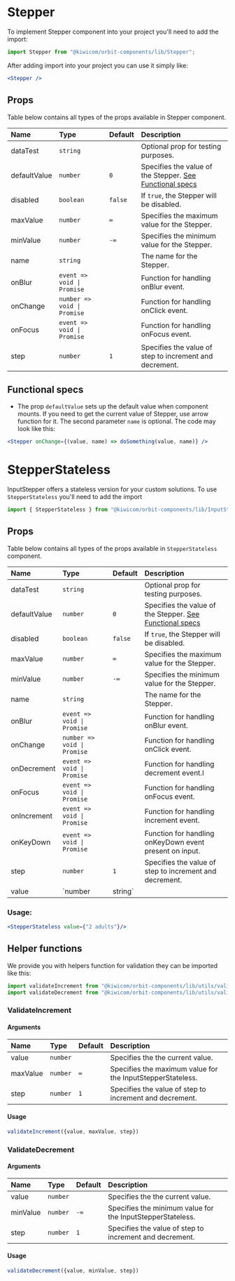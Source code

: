# Stepper
To implement Stepper component into your project you'll need to add the import:
```jsx
import Stepper from "@kiwicom/orbit-components/lib/Stepper";
```
After adding import into your project you can use it simply like:
```jsx
<Stepper />
```

## Props

Table below contains all types of the props available in Stepper component.

| Name            | Type                          | Default     | Description                                        |
| :-------------- | :---------------------------- | :---------- | :------------------------------------------------- |
| dataTest        | `string`                      |             | Optional prop for testing purposes.
| defaultValue    | `number`                      | `0`         | Specifies the value of the Stepper. [See Functional specs](#functional-specs)
| disabled        | `boolean`                     | `false`     | If `true`, the Stepper will be disabled.
| maxValue        | `number`                      | `∞`         | Specifies the maximum value for the Stepper.
| minValue        | `number`                      | `-∞`        | Specifies the minimum value for the Stepper.
| name            | `string`                      |             | The name for the Stepper.
| onBlur          | `event => void \| Promise`    |             | Function for handling onBlur event.
| onChange        | `number => void \| Promise`   |             | Function for handling onClick event.
| onFocus         | `event => void \| Promise`    |             | Function for handling onFocus event.
| step            | `number`                      | `1`         | Specifies the value of step to increment and decrement.

## Functional specs
* The prop `defaultValue` sets up the default value when component mounts. If you need to get the current value of Stepper, use arrow function for it. The second parameter `name` is optional. The code may look like this:
```jsx
<Stepper onChange={(value, name) => doSomething(value, name)} />
```

# StepperStateless
InputStepper offers a stateless version for your custom solutions. To use `StepperStateless` you'll need to add the import

```jsx
import { StepperStateless } from "@kiwicom/orbit-components/lib/InputStepper";
```

## Props
Table below contains all types of the props available in `StepperStateless` component.

| Name            | Type                          | Default     | Description                                        |
| :-------------- | :---------------------------- | :---------- | :------------------------------------------------- |
| dataTest        | `string`                      |             | Optional prop for testing purposes.
| defaultValue    | `number`                      | `0`         | Specifies the value of the Stepper. [See Functional specs](#functional-specs)
| disabled        | `boolean`                     | `false`     | If `true`, the Stepper will be disabled.
| maxValue        | `number`                      | `∞`         | Specifies the maximum value for the Stepper.
| minValue        | `number`                      | `-∞`        | Specifies the minimum value for the Stepper.
| name            | `string`                      |             | The name for the Stepper.
| onBlur          | `event => void \| Promise`    |             | Function for handling onBlur event.
| onChange        | `number => void \| Promise`   |             | Function for handling onClick event.
| onDecrement     | `event => void \| Promise`    |             | Function for handling decrement event.l
| onFocus         | `event => void \| Promise`    |             | Function for handling onFocus event.
| onIncrement     | `event => void \| Promise`    |             | Function for handling increment event.
| onKeyDown       | `event => void \| Promise`    |             | Function for handling onKeyDown event present on input.
| step            | `number`                      | `1`         | Specifies the value of step to increment and decrement.
| value           | `number | string`             |             | Specifies the value of the StepperStateless.

### Usage:
```jsx
<StepperStateless value={"2 adults"}/>
```

## Helper functions
We provide you with helpers function for validation they can be imported like this:

```jsx
import validateIncrement from "@kiwicom/orbit-components/lib/utils/validateIncrement";
import validateDecrement from "@kiwicom/orbit-components/lib/utils/validateDecrement";
```

### ValidateIncrement

#### Arguments
| Name            | Type                        | Default     | Description                                        |
| :-------------- | :-------------------------- | :---------- | :------------------------------------------------- |
| value           | `number`                    |             | Specifies the the current value.
| maxValue        | `number`                    |  `∞`        | Specifies the maximum value for the InputStepperStateless.
| step            | `number`                    |  `1`        | Specifies the value of step to increment and decrement.


#### Usage 
```js
validateIncrement({value, maxValue, step})
```

### ValidateDecrement

#### Arguments
| Name            | Type                        | Default     | Description                                        |
| :-------------- | :-------------------------- | :---------- | :------------------------------------------------- |
| value           | `number`                    |             | Specifies the the current value.
| minValue        | `number`                    |  `-∞`       | Specifies the minimum value for the InputStepperStateless.
| step            | `number`                    |  `1`        | Specifies the value of step to increment and decrement.


#### Usage 
```js
validateDecrement({value, minValue, step})
```